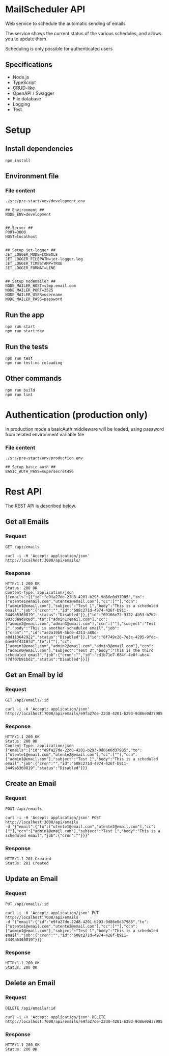 # MailScheduler API
Web service to schedule the automatic sending of emails

The service shows the current status of the various schedules, and allows you to update them

Scheduling is only possible for authenticated users

## Specifications
- Node.js
- TypeScript
- CRUD-like
- OpenAPI / Swagger
- File database
- Logging
- Test


# Setup
## Install dependencies
    npm install

## Environment file
### File content
    ./src/pre-start/env/development.env

    ## Environment ##
    NODE_ENV=development


    ## Server ##
    PORT=3000
    HOST=localhost


    ## Setup jet-logger ##
    JET_LOGGER_MODE=CONSOLE
    JET_LOGGER_FILEPATH=jet-logger.log
    JET_LOGGER_TIMESTAMP=TRUE
    JET_LOGGER_FORMAT=LINE


    ## Setup nodemailer ##
    NODE_MAILER_HOST=stmp.email.com
    NODE_MAILER_PORT=2525
    NODE_MAILER_USER=username
    NODE_MAILER_PASS=password

## Run the app
    npm run start
    npm run start:dev

## Run the tests
    npm run test
    npm run test:no reloading

## Other commands
    npm run build
    npm run lint


# Authentication (production only)
In production mode a basicAuth middleware will be loaded, using password from related environment variable file
### File content
    ./src/pre-start/env/production.env

    ## Setup basic auth ##
    BASIC_AUTH_PASS=supersecret456


# Rest API
The REST API is described below.

## Get all Emails
### Request
`GET /api/emails`

    curl -i -H 'Accept: application/json' http://localhost:3000/api/emails/
### Response
    HTTP/1.1 200 OK
    Status: 200 OK
    Content-Type: application/json
    {"emails":[{"id":"e9fa27de-22d8-4201-b293-9d86e0d37985","to":["utente1@email.com","utente2@email.com"],"cc":[""],"ccn":["admin1@email.com"],"subject":"Test 1","body":"This is a scheduled email","job":{"cron":"","id":"608c271d-4974-426f-b911-3449a5360819","status":"Disabled"}},{"id":"69166e72-3372-4b53-b7b2-903cde9d8c8d","to":["admin1@email.com"],"cc":["admin2@email.com","admin3@email.com"],"ccn":[""],"subject":"Test 2","body":"This is another scheduled email","job":{"cron":"","id":"ae2a19b9-5bc0-4213-a80d-a8d113642922","status":"Disabled"}},{"id":"8f749c26-7e3c-4295-9fdc-6ae06f4310fd","to":[""],"cc":["admin1@email.com","admin2@email.com","admin3@email.com"],"ccn":["admin0@email.com"],"subject":"Test 3","body":"This is the third scheduled email","job":{"cron":"","id":"cd1b71e7-084f-4e0f-abc4-77df07b91bd2","status":"Disabled"}}]}

## Get an Email by id
### Request
`GET /api/emails/:id`

    curl -i -H 'Accept: application/json' http://localhost:7000/api/emails/e9fa27de-22d8-4201-b293-9d86e0d37985
### Response
    HTTP/1.1 200 OK
    Status: 200 OK
    Content-Type: application/json
    {"emails":{"id":"e9fa27de-22d8-4201-b293-9d86e0d37985","to":["utente1@email.com","utente2@email.com"],"cc":[""],"ccn":["admin1@email.com"],"subject":"Test 1","body":"This is a scheduled email","job":{"cron":"","id":"608c271d-4974-426f-b911-3449a5360819","status":"Disabled"}}}


## Create an Email
### Request
`POST /api/emails`

    curl -i -H 'Accept: application/json' POST http://localhost:3000/api/emails
    -d '{"email":{"to":["utente1@email.com","utente2@email.com"],"cc":[""],"ccn":["admin1@email.com"],"subject":"Test 1","body":"This is a scheduled email","job":{"cron":""}}}'
### Response
    HTTP/1.1 201 Created
    Status: 201 Created

## Update an Email
### Request
`PUT /api/emails/:id`

    curl -i -H 'Accept: application/json' PUT http://localhost:7000/api/emails
    -d '{"email":{"id":"e9fa27de-22d8-4201-b293-9d86e0d37985","to":["utente1@email.com","utente2@email.com"],"cc":[""],"ccn":["admin1@email.com"],"subject":"Test 1","body":"This is a scheduled email","job":{"cron":"","id":"608c271d-4974-426f-b911-3449a5360819"}}}'
### Response
    HTTP/1.1 200 OK
    Status: 200 OK

## Delete an Email
### Request
`DELETE /api/emails/:id`

    curl -i -H 'Accept: application/json' DELETE http://localhost:7000/api/emails/e9fa27de-22d8-4201-b293-9d86e0d37985
### Response
    HTTP/1.1 200 OK
    Status: 200 OK